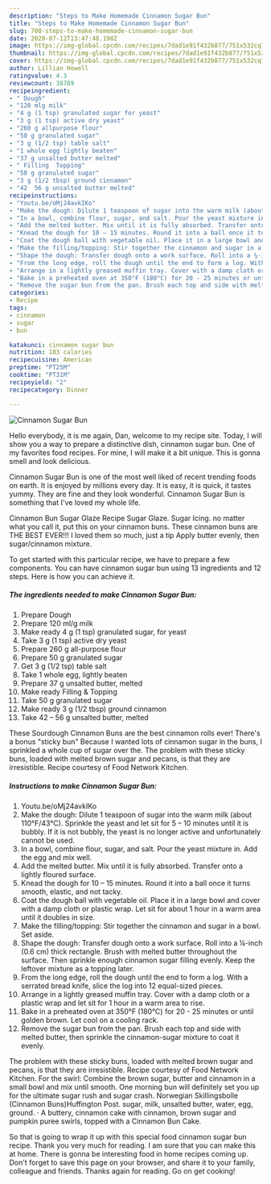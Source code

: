 ```yaml
---
description: "Steps to Make Homemade Cinnamon Sugar Bun"
title: "Steps to Make Homemade Cinnamon Sugar Bun"
slug: 700-steps-to-make-homemade-cinnamon-sugar-bun
date: 2020-07-12T13:47:48.198Z
image: https://img-global.cpcdn.com/recipes/7dad1e91f432b877/751x532cq70/cinnamon-sugar-bun-recipe-main-photo.jpg
thumbnail: https://img-global.cpcdn.com/recipes/7dad1e91f432b877/751x532cq70/cinnamon-sugar-bun-recipe-main-photo.jpg
cover: https://img-global.cpcdn.com/recipes/7dad1e91f432b877/751x532cq70/cinnamon-sugar-bun-recipe-main-photo.jpg
author: Lillian Howell
ratingvalue: 4.3
reviewcount: 38789
recipeingredient:
- " Dough"
- "120 mlg milk"
- "4 g (1 tsp) granulated sugar for yeast"
- "3 g (1 tsp) active dry yeast"
- "260 g allpurpose flour"
- "50 g granulated sugar"
- "3 g (1/2 tsp) table salt"
- "1 whole egg lightly beaten"
- "37 g unsalted butter melted"
- " Filling  Topping"
- "50 g granulated sugar"
- "3 g (1/2 tbsp) ground cinnamon"
- "42  56 g unsalted butter melted"
recipeinstructions:
- "Youtu.be/oMj24avkIKo"
- "Make the dough: Dilute 1 teaspoon of sugar into the warm milk (about 110°F/43°C). Sprinkle the yeast and let sit for 5 – 10 minutes until it is bubbly. If it is not bubbly, the yeast is no longer active and unfortunately cannot be used."
- "In a bowl, combine flour, sugar, and salt. Pour the yeast mixture in. Add the egg and mix well."
- "Add the melted butter. Mix until it is fully absorbed. Transfer onto a lightly floured surface."
- "Knead the dough for 10 – 15 minutes. Round it into a ball once it turns smooth, elastic, and not tacky."
- "Coat the dough ball with vegetable oil. Place it in a large bowl and cover with a damp cloth or plastic wrap. Let sit for about 1 hour in a warm area until it doubles in size."
- "Make the filling/topping: Stir together the cinnamon and sugar in a bowl. Set aside."
- "Shape the dough: Transfer dough onto a work surface. Roll into a ¼-inch (0.6 cm) thick rectangle. Brush with melted butter throughout the surface. Then sprinkle enough cinnamon sugar filling evenly. Keep the leftover mixture as a topping later."
- "From the long edge, roll the dough until the end to form a log. With a serrated bread knife, slice the log into 12 equal-sized pieces."
- "Arrange in a lightly greased muffin tray. Cover with a damp cloth or a plastic wrap and let sit for 1 hour in a warm area to rise."
- "Bake in a preheated oven at 350°F (180°C) for 20 - 25 minutes or until golden brown. Let cool on a cooling rack."
- "Remove the sugar bun from the pan. Brush each top and side with melted butter, then sprinkle the cinnamon-sugar mixture to coat it evenly."
categories:
- Recipe
tags:
- cinnamon
- sugar
- bun

katakunci: cinnamon sugar bun 
nutrition: 183 calories
recipecuisine: American
preptime: "PT25M"
cooktime: "PT31M"
recipeyield: "2"
recipecategory: Dinner

---
```



![Cinnamon Sugar Bun](https://img-global.cpcdn.com/recipes/7dad1e91f432b877/751x532cq70/cinnamon-sugar-bun-recipe-main-photo.jpg)

Hello everybody, it is me again, Dan, welcome to my recipe site. Today, I will show you a way to prepare a distinctive dish, cinnamon sugar bun. One of my favorites food recipes. For mine, I will make it a bit unique. This is gonna smell and look delicious.

Cinnamon Sugar Bun is one of the most well liked of recent trending foods on earth. It is enjoyed by millions every day. It is easy, it is quick, it tastes yummy. They are fine and they look wonderful. Cinnamon Sugar Bun is something that I've loved my whole life.

Cinnamon Bun Sugar Glaze Recipe Sugar Glaze. Sugar Icing. no matter what you call it, put this on your cinnamon buns. These cinnamon buns are THE BEST EVER!!! I loved them so much, just a tip Apply butter evenly, then sugar/cinnamon mixture.


To get started with this particular recipe, we have to prepare a few components. You can have cinnamon sugar bun using 13 ingredients and 12 steps. Here is how you can achieve it.

<!--inarticleads1-->

##### The ingredients needed to make Cinnamon Sugar Bun:

1. Prepare  Dough
1. Prepare 120 ml/g milk
1. Make ready 4 g (1 tsp) granulated sugar, for yeast
1. Take 3 g (1 tsp) active dry yeast
1. Prepare 260 g all-purpose flour
1. Prepare 50 g granulated sugar
1. Get 3 g (1/2 tsp) table salt
1. Take 1 whole egg, lightly beaten
1. Prepare 37 g unsalted butter, melted
1. Make ready  Filling &amp; Topping
1. Take 50 g granulated sugar
1. Make ready 3 g (1/2 tbsp) ground cinnamon
1. Take 42 – 56 g unsalted butter, melted


These Sourdough Cinnamon Buns are the best cinnamon rolls ever! There&#39;s a bonus &#34;sticky bun&#34; Because I wanted lots of cinnamon sugar in the buns, I sprinkled a whole cup of sugar over the. The problem with these sticky buns, loaded with melted brown sugar and pecans, is that they are irresistible. Recipe courtesy of Food Network Kitchen. 

<!--inarticleads2-->

##### Instructions to make Cinnamon Sugar Bun:

1. Youtu.be/oMj24avkIKo
1. Make the dough: Dilute 1 teaspoon of sugar into the warm milk (about 110°F/43°C). Sprinkle the yeast and let sit for 5 – 10 minutes until it is bubbly. If it is not bubbly, the yeast is no longer active and unfortunately cannot be used.
1. In a bowl, combine flour, sugar, and salt. Pour the yeast mixture in. Add the egg and mix well.
1. Add the melted butter. Mix until it is fully absorbed. Transfer onto a lightly floured surface.
1. Knead the dough for 10 – 15 minutes. Round it into a ball once it turns smooth, elastic, and not tacky.
1. Coat the dough ball with vegetable oil. Place it in a large bowl and cover with a damp cloth or plastic wrap. Let sit for about 1 hour in a warm area until it doubles in size.
1. Make the filling/topping: Stir together the cinnamon and sugar in a bowl. Set aside.
1. Shape the dough: Transfer dough onto a work surface. Roll into a ¼-inch (0.6 cm) thick rectangle. Brush with melted butter throughout the surface. Then sprinkle enough cinnamon sugar filling evenly. Keep the leftover mixture as a topping later.
1. From the long edge, roll the dough until the end to form a log. With a serrated bread knife, slice the log into 12 equal-sized pieces.
1. Arrange in a lightly greased muffin tray. Cover with a damp cloth or a plastic wrap and let sit for 1 hour in a warm area to rise.
1. Bake in a preheated oven at 350°F (180°C) for 20 - 25 minutes or until golden brown. Let cool on a cooling rack.
1. Remove the sugar bun from the pan. Brush each top and side with melted butter, then sprinkle the cinnamon-sugar mixture to coat it evenly.


The problem with these sticky buns, loaded with melted brown sugar and pecans, is that they are irresistible. Recipe courtesy of Food Network Kitchen. For the swirl: Combine the brown sugar, butter and cinnamon in a small bowl and mix until smooth. One morning bun will definitely set you up for the ultimate sugar rush and sugar crash. Norwegian Skillingsbolle (Cinnamon Buns)Huffington Post. sugar, milk, unsalted butter, water, egg, ground. · A buttery, cinnamon cake with cinnamon, brown sugar and pumpkin puree swirls, topped with a Cinnamon Bun Cake. 

So that is going to wrap it up with this special food cinnamon sugar bun recipe. Thank you very much for reading. I am sure that you can make this at home. There is gonna be interesting food in home recipes coming up. Don't forget to save this page on your browser, and share it to your family, colleague and friends. Thanks again for reading. Go on get cooking!
